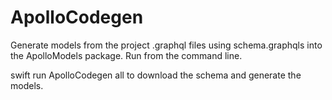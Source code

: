 # ApolloCodegen

Generate models from the project .graphql files using schema.graphqls into the ApolloModels package.
Run from the command line. 

swift run ApolloCodegen all to download the schema and generate the models.
